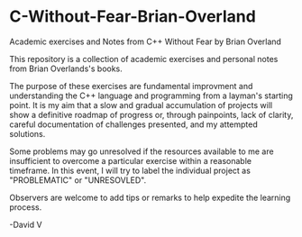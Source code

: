# C-Without-Fear-Brian-Overland
Academic exercises and Notes from C++ Without Fear by Brian Overland

This repository is a collection of academic exercises and personal notes from Brian Overlands's books.

The purpose of these exercises are fundamental improvment and understanding the C++ language and programming from a layman's starting point. It is my aim that a slow and gradual accumulation of projects will show a definitive roadmap of progress or, through painpoints, lack of clarity, careful documentation of challenges presented, and my attempted solutions.

Some problems may go unresolved if the resources available to me are insufficient to overcome a particular exercise within a reasonable timeframe. In this event, I will try to label the individual project as "PROBLEMATIC" or "UNRESOVLED".

Observers are welcome to add tips or remarks to help expedite the learning process.

-David V
